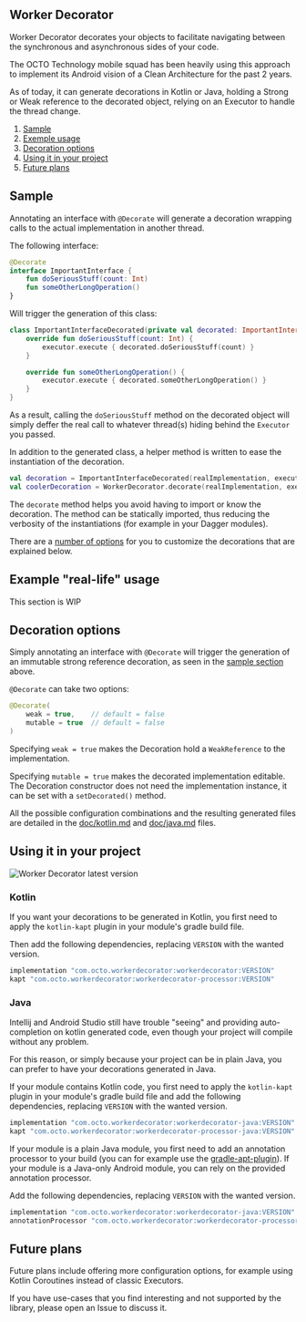 Worker Decorator
---

Worker Decorator decorates your objects to facilitate navigating between the synchronous and asynchronous sides of your code.

The OCTO Technology mobile squad has been heavily using this approach to implement its Android vision of a Clean Architecture for the past 2 years.

As of today, it can generate decorations in Kotlin or Java, holding a Strong or Weak reference to the decorated object, relying on an Executor to handle the thread change.

1. [Sample](#sample)
2. [Exemple usage](#real-usage)
3. [Decoration options](#options)
4. [Using it in your project](#using)
5. [Future plans](#future)

## <a name="quick-usage"></a>Sample
Annotating an interface with `@Decorate` will generate a decoration wrapping calls to the actual implementation in another thread.

The following interface:

```kotlin
@Decorate
interface ImportantInterface {
    fun doSeriousStuff(count: Int)
    fun someOtherLongOperation()
}
```

Will trigger the generation of this class:

```kotlin
class ImportantInterfaceDecorated(private val decorated: ImportantInterface, private val executor: Executor) : ImportantInterface {
    override fun doSeriousStuff(count: Int) {
        executor.execute { decorated.doSeriousStuff(count) }
    }

    override fun someOtherLongOperation() {
        executor.execute { decorated.someOtherLongOperation() }
    }
}
```

As a result, calling the `doSeriousStuff` method on the decorated object will simply deffer the real call to whatever thread(s) hiding behind the `Executor` you passed.

In addition to the generated class, a helper method is written to ease the instantiation of the decoration.

```kotlin
val decoration = ImportantInterfaceDecorated(realImplementation, executor).   // "Natural" way
val coolerDecoration = WorkerDecorator.decorate(realImplementation, executor) // Helper method way
```

The `decorate` method helps you avoid having to import or know the decoration. The method can be statically imported, thus reducing the verbosity of the instantiations (for example in your Dagger modules).

There are a [number of options](#options) for you to customize the decorations that are explained below.

## <a name="real-usage"></a>Example "real-life" usage
This section is WIP

## <a name="options"></a>Decoration options
Simply annotating an interface with `@Decorate` will trigger the generation of an immutable strong reference decoration, as seen in the [sample section](#sample) above.

`@Decorate` can take two options:

```kotlin
@Decorate(
    weak = true,    // default = false
    mutable = true  // default = false
)
```

Specifying `weak = true` makes the Decoration hold a `WeakReference` to the implementation.

Specifying `mutable = true` makes the decorated implementation editable. The Decoration constructor does not need the implementation instance, it can be set with a `setDecorated()` method.

All the possible configuration combinations and the resulting generated files are detailed in the [doc/kotlin.md](doc/kotlin.md) and [doc/java.md](doc/java.md) files.

## <a name="using"></a>Using it in your project
![Worker Decorator latest version][badge]

### Kotlin
If you want your decorations to be generated in Kotlin, you first need to apply the `kotlin-kapt` plugin in your module's gradle build file.

Then add the following dependencies, replacing `VERSION` with the wanted version.

```groovy
implementation "com.octo.workerdecorator:workerdecorator:VERSION"
kapt "com.octo.workerdecorator:workerdecorator-processor:VERSION"
```

### Java
Intellij and Android Studio still have trouble "seeing" and providing auto-completion on kotlin generated code, even though your project will compile without any problem.

For this reason, or simply because your project can be in plain Java, you can prefer to have your decorations generated in Java.

If your module contains Kotlin code, you first need to apply the `kotlin-kapt` plugin in your module's gradle build file and add the following dependencies, replacing `VERSION` with the wanted version.

```groovy
implementation "com.octo.workerdecorator:workerdecorator-java:VERSION"
kapt "com.octo.workerdecorator:workerdecorator-processor-java:VERSION"
```

If your module is a plain Java module, you first need to add an annotation processor to your build (you can for example use the [gradle-apt-plugin](https://github.com/tbroyer/gradle-apt-plugin)). If your module is a Java-only Android module, you can rely on the provided annotation processor.

Add the following dependencies, replacing `VERSION` with the wanted version.

```groovy
implementation "com.octo.workerdecorator:workerdecorator-java:VERSION"
annotationProcessor "com.octo.workerdecorator:workerdecorator-processor-java:VERSION"
```

## <a name="future"></a>Future plans
Future plans include offering more configuration options, for example using Kotlin Coroutines instead of classic Executors.

If you have use-cases that you find interesting and not supported by the library, please open an Issue to discuss it.

[badge]: https://api.bintray.com/packages/octomob/maven/workerdecorator/images/download.svg "Latest version badge"